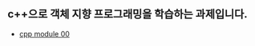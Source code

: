 ## c++으로 객체 지향 프로그래밍을 학습하는 과제입니다.
- [cpp module 00](https://github.com/zerone015/42seoul/tree/master/12_cpp_module/cpp00)


